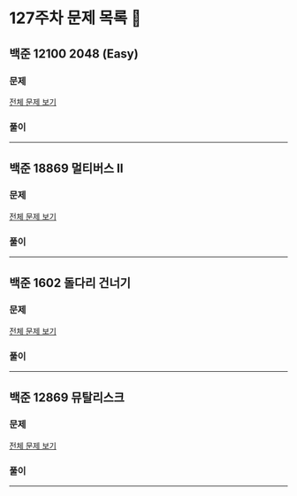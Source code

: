 # 127주차 문제 목록 📝

## 백준 12100 2048 (Easy)

### 문제

[전체 문제 보기](https://www.acmicpc.net/problem/2096)    

### 풀이

___

## 백준 18869 멀티버스 Ⅱ

### 문제

[전체 문제 보기](https://www.acmicpc.net/problem/18869)

### 풀이

___

## 백준 1602 돌다리 건너기

### 문제

[전체 문제 보기](https://www.acmicpc.net/problem/1602)

### 풀이

___

## 백준 12869 뮤탈리스크

### 문제

[전체 문제 보기](https://www.acmicpc.net/problem/12869)

### 풀이

---
